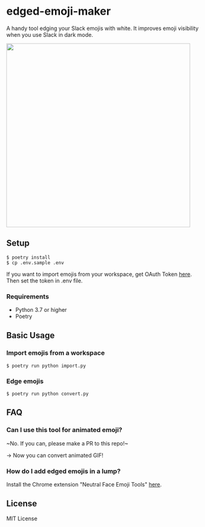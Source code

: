 # edged-emoji-maker

A handy tool edging your Slack emojis with white. It improves emoji visibility when you use Slack in dark mode.

<img src="https://user-images.githubusercontent.com/31735614/72543387-f9930d00-38c8-11ea-8c3e-40d38f812eff.png" width="480px">

## Setup

```
$ poetry install
$ cp .env.sample .env
```

If you want to import emojis from your workspace, get OAuth Token [here](https://api.slack.com/apps?new_app=1). Then set the token in .env file.

### Requirements

- Python 3.7 or higher
- Poetry

## Basic Usage

### Import emojis from a workspace

```
$ poetry run python import.py
```

### Edge emojis

```
$ poetry run python convert.py
```

## FAQ

### Can I use this tool for animated emoji?

~No. If you can, please make a PR to this repo!~

-> Now you can convert animated GIF!

### How do I add edged emojis in a lump?

Install the Chrome extension "Neutral Face Emoji Tools" [here](https://chrome.google.com/webstore/detail/neutral-face-emoji-tools/anchoacphlfbdomdlomnbbfhcmcdmjej).

## License

MIT License
